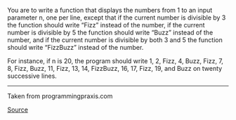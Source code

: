 ﻿You are to write a function that displays the numbers from 1 to an input parameter n, one per line, except that if the current number is divisible by 3 the function should write “Fizz” instead of the number, if the current number is divisible by 5 the function should write “Buzz” instead of the number, and if the current number is divisible by both 3 and 5 the function should write “FizzBuzz” instead of the number.

For instance, if n is 20, the program should write 1, 2, Fizz, 4, Buzz, Fizz, 7, 8, Fizz, Buzz, 11, Fizz, 13, 14, FizzBuzz, 16, 17, Fizz, 19, and Buzz on twenty successive lines.

---

Taken from programmingpraxis.com

[Source](http://www.reddit.com/r/dailyprogrammer/comments/s6bas/4122012_challenge_39_easy/)